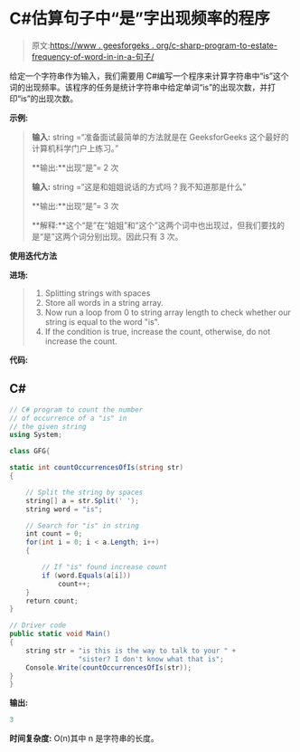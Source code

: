 # C#估算句子中“是”字出现频率的程序

> 原文:[https://www . geesforgeks . org/c-sharp-program-to-estate-frequency-of-word-in-in-a-句子/](https://www.geeksforgeeks.org/c-sharp-program-to-estimate-the-frequency-of-the-word-is-in-a-sentence/)

给定一个字符串作为输入，我们需要用 C#编写一个程序来计算字符串中“is”这个词的出现频率。该程序的任务是统计字符串中给定单词“is”的出现次数，并打印“is”的出现次数。

**示例:**

> **输入:** string =“准备面试最简单的方法就是在 GeeksforGeeks 这个最好的计算机科学门户上练习。”
> 
> **输出:**出现“是”= 2 次
> 
> **输入:** string =“这是和姐姐说话的方式吗？我不知道那是什么”
> 
> **输出:**出现“是”= 3 次
> 
> **解释:**这个“是”在“姐姐”和“这个”这两个词中也出现过，但我们要找的是“是”这两个词分别出现。因此只有 3 次。

**使用迭代方法**

**进场:**

> 1.  Splitting strings with spaces
> 2.  Store all words in a string array.
> 3.  Now run a loop from 0 to string array length to check whether our string is equal to the word "is".
> 4.  If the condition is true, increase the count, otherwise, do not increase the count.

**代码:**

## C#

```cs
// C# program to count the number
// of occurrence of a "is" in
// the given string
using System;

class GFG{

static int countOccurrencesOfIs(string str)
{

    // Split the string by spaces
    string[] a = str.Split(' ');
    string word = "is";

    // Search for "is" in string
    int count = 0;
    for(int i = 0; i < a.Length; i++)
    {    

        // If "is" found increase count
        if (word.Equals(a[i]))
            count++;
    }
    return count;
}

// Driver code
public static void Main()
{
    string str = "is this is the way to talk to your " + 
                 "sister? I don't know what that is";
    Console.Write(countOccurrencesOfIs(str));
}
}
```

**输出:**

```cs
3
```

**时间复杂度:** O(n)其中 n 是字符串的长度。
